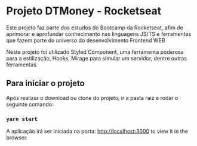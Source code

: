 # Projeto DTMoney - Rocketseat

Este projeto faz parte dos estudos do Bootcamp da Rocketseat, afim de aprimorar e aprofundar conhecimento nas linguagens JS/TS e ferramentas que fazem parte do universo do desenvolvimento Frontend WEB

Neste projeto foi utilizado Styled Component, uma ferramenta poderosa para a estilização, Hooks, Mirage para simular um servidor, dentre outras ferramentas. 

## Para iniciar o projeto

Após realizar o download ou clone do projeto, ir a pasta raiz e rodar o seguinte comando:

### `yarn start`

A aplicação irá ser iniciada na porta:
[http://localhost:3000](http://localhost:3000) to view it in the browser.
